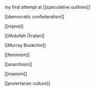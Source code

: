 my first attempt at [[speculative outlines]]

[[democratic confederalism]]

[[rojava]]

[[Abdullah Öcalan]]

[[Murray Bookchin]]

[[feminism]]

[[anarchism]]

[[maoism]]

[[prolertarian culture]]